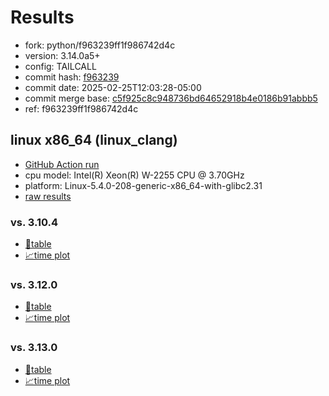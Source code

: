 # Results

- fork: python/f963239ff1f986742d4c
- version: 3.14.0a5+
- config: TAILCALL
- commit hash: [f963239](https://github.com/python/cpython/commit/f963239)
- commit date: 2025-02-25T12:03:28-05:00
- commit merge base: [c5f925c8c948736bd64652918b4e0186b91abbb5](https://github.com/python/cpython/commit/c5f925c8c948736bd64652918b4e0186b91abbb5)
- ref: f963239ff1f986742d4c

## linux x86_64 (linux_clang)

- [GitHub Action run](https://github.com/faster-cpython/benchmarking/actions/runs/13903722591)
- cpu model: Intel(R) Xeon(R) W-2255 CPU @ 3.70GHz
- platform: Linux-5.4.0-208-generic-x86_64-with-glibc2.31
- [raw results](bm-20250225-linux_clang-x86_64-python-f963239ff1f986742d4c-3.14.0a5%2B-f963239.json)

### vs. 3.10.4

- [📄table](bm-20250225-linux_clang-x86_64-python-f963239ff1f986742d4c-3.14.0a5%2B-f963239-vs-3.10.4.md)
- [📈time plot](bm-20250225-linux_clang-x86_64-python-f963239ff1f986742d4c-3.14.0a5%2B-f963239-vs-3.10.4.svg)

### vs. 3.12.0

- [📄table](bm-20250225-linux_clang-x86_64-python-f963239ff1f986742d4c-3.14.0a5%2B-f963239-vs-3.12.0.md)
- [📈time plot](bm-20250225-linux_clang-x86_64-python-f963239ff1f986742d4c-3.14.0a5%2B-f963239-vs-3.12.0.svg)

### vs. 3.13.0

- [📄table](bm-20250225-linux_clang-x86_64-python-f963239ff1f986742d4c-3.14.0a5%2B-f963239-vs-3.13.0.md)
- [📈time plot](bm-20250225-linux_clang-x86_64-python-f963239ff1f986742d4c-3.14.0a5%2B-f963239-vs-3.13.0.svg)

